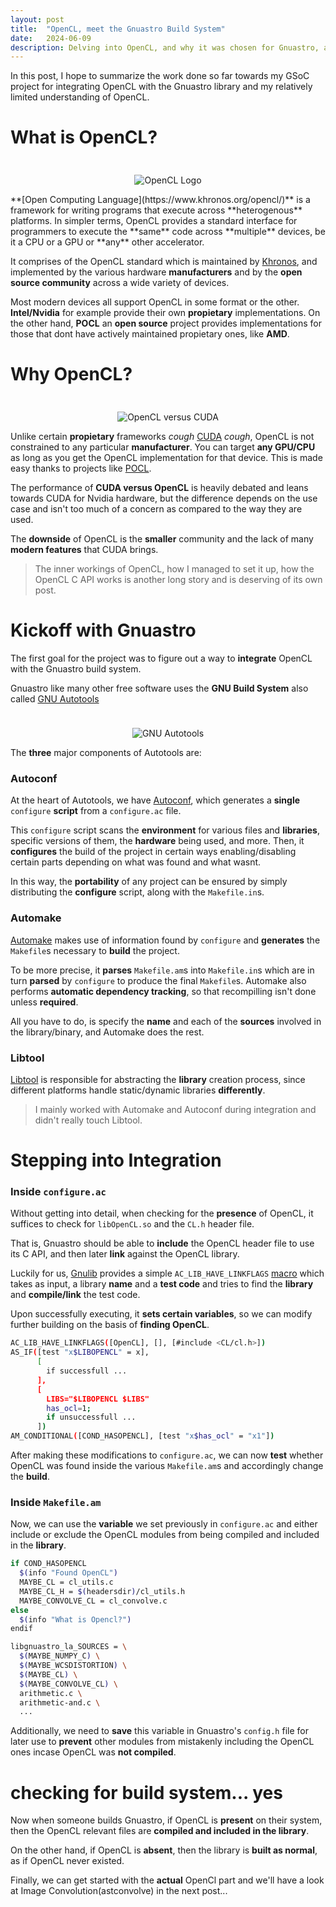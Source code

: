 ```yaml
---
layout: post
title:  "OpenCL, meet the Gnuastro Build System"
date:   2024-06-09
description: Delving into OpenCL, and why it was chosen for Gnuastro, along with its integration into the build system.
---
```


<p class="intro">In this post, I hope to summarize the work done so far towards my GSoC project for integrating OpenCL with the Gnuastro library and my relatively limited understanding of OpenCL.</p>

# What is OpenCL?
<p align="center" width="100%">
  <img src="{{ site.baseurl }}/assets/img/opencl-logo.png" alt="OpenCL Logo" style="margin-bottom: 0; margin-top: 24px"> 
</p>
**[Open Computing Language](https://www.khronos.org/opencl/)** is a framework for writing programs that execute across **heterogenous** platforms. In simpler terms, OpenCL provides a standard interface for programmers to execute the **same** code across **multiple** devices, be it a CPU or a GPU or **any** other accelerator.

It comprises of the OpenCL standard which is maintained by [Khronos](https://www.khronos.org/opencl/), and implemented by the various hardware **manufacturers** and by the **open source community** across a wide variety of devices.

Most modern devices all support OpenCL in some format or the other. **Intel/Nvidia** for example provide their own **propietary** implementations. On the other hand, **POCL** an **open source** project provides implementations for those that dont have actively maintained propietary ones, like **AMD**.

# Why OpenCL?

<p align="center" width="100%">
  <img src="{{ site.baseurl }}/assets/img/cl-cuda.jpeg" alt="OpenCL versus CUDA" style="margin-bottom: 0; margin-top: 24px"> 
</p>

Unlike certain **propietary** frameworks *cough* [CUDA](https://developer.nvidia.com/about-cuda) *cough*, OpenCL is not constrained to any particular **manufacturer**. You can target **any GPU/CPU** as long as you get the OpenCL implementation for that device. This is made easy thanks to projects like [POCL](https://portablecl.org/).

The performance of **CUDA versus OpenCL** is heavily debated and leans towards CUDA for Nvidia hardware, but the difference depends on the use case and isn't too much of a concern as compared to the way they are used.

The **downside** of OpenCL is the **smaller** community and the lack of many **modern features** that CUDA brings.

<blockquote>
The inner workings of OpenCL, how I managed to set it up, how the OpenCL C API works is another long story and is deserving of its own post.
</blockquote>


# Kickoff with Gnuastro

The first goal for the project was to figure out a way to **integrate** OpenCL with the Gnuastro build system.

Gnuastro like many other free software uses the **GNU Build System** also called [GNU Autotools](https://www.gnu.org/software/automake/faq/autotools-faq.html)

<p align="center" width="100%">
  <img src="{{ site.baseurl }}/assets/img/gnu-logo.png" alt="GNU Autotools" style="margin-bottom: 0; margin-top: 24px"> 
</p>

The **three** major components of Autotools are:

### Autoconf
At the heart of Autotools, we have [Autoconf](https://www.gnu.org/software/autoconf/), which generates a **single** `configure` **script** from a `configure.ac` file.

This `configure` script scans the **environment** for various files and **libraries**, specific versions of them, the **hardware** being used, and more. Then, it **configures** the build of the project in certain ways enabling/disabling certain parts depending on what was found and what wasnt.

In this way, the **portability** of any project can be ensured by simply distributing the **configure** script, along with the `Makefile.in`s.

### Automake
[Automake](https://www.gnu.org/software/automake/) makes use of information found by `configure` and **generates** the `Makefile`s necessary to **build** the project.

To be more precise, it **parses** `Makefile.am`s into `Makefile.in`s which are in turn **parsed** by `configure` to produce the final `Makefile`s. Automake also performs **automatic dependency tracking**, so that recompilling isn't done unless **required**.

All you have to do, is specify the **name** and each of the **sources** involved in the library/binary, and Automake does the rest.

### Libtool
[Libtool](https://www.gnu.org/software/libtool/) is responsible for abstracting the **library** creation process, since different platforms handle static/dynamic libraries **differently**.

<blockquote>
I mainly worked with Automake and Autoconf during integration and didn't really touch Libtool.
</blockquote>

# Stepping into Integration

### Inside `configure.ac`
Without getting into detail, when checking for the **presence** of OpenCL, it suffices to check for `libOpenCL.so` and the `CL.h` header file.

That is, Gnuastro should be able to **include** the OpenCL header file to use its C API, and then later **link** against the OpenCL library.

Luckily for us, [Gnulib](https://www.gnu.org/software/gnulib/) provides a simple `AC_LIB_HAVE_LINKFLAGS` [macro](https://www.gnu.org/software/gnulib/manual/html_node/Searching-for-Libraries.html) which takes as input, a library **name** and a **test code** and tries to find the **library** and **compile/link** the test code.

Upon successfully executing, it **sets certain variables**, so we can modify further building on the basis of **finding OpenCL**.
```bash
AC_LIB_HAVE_LINKFLAGS([OpenCL], [], [#include <CL/cl.h>])
AS_IF([test "x$LIBOPENCL" = x],
      [
        if successfull ...
      ],
      [
        LIBS="$LIBOPENCL $LIBS"
        has_ocl=1;
        if unsuccessfull ...
      ])
AM_CONDITIONAL([COND_HASOPENCL], [test "x$has_ocl" = "x1"])
```
After making these modifications to `configure.ac`, we can now **test** whether OpenCL was found inside the various `Makefile.am`s and accordingly change the **build**.

### Inside `Makefile.am`
Now, we can use the **variable** we set previously in `configure.ac` and either include or exclude the OpenCL modules from being compiled and included in the **library**.

```bash
if COND_HASOPENCL
  $(info "Found OpenCL")
  MAYBE_CL = cl_utils.c
  MAYBE_CL_H = $(headersdir)/cl_utils.h
  MAYBE_CONVOLVE_CL = cl_convolve.c
else
  $(info "What is Opencl?")
endif
```
```bash
libgnuastro_la_SOURCES = \
  $(MAYBE_NUMPY_C) \
  $(MAYBE_WCSDISTORTION) \
  $(MAYBE_CL) \
  $(MAYBE_CONVOLVE_CL) \
  arithmetic.c \
  arithmetic-and.c \
  ...
```

Additionally, we need to **save** this variable in Gnuastro's `config.h` file for later use to **prevent** other modules from mistakenly including the OpenCL ones incase OpenCL was **not compiled**.

# checking for build system... yes
Now when someone builds Gnuastro, if OpenCL is **present** on their system, then the OpenCL relevant files are **compiled and included in the library**.

On the other hand, if OpenCL is **absent**, then the library is **built as normal**, as if OpenCL never existed.

Finally, we can get started with the **actual** OpenCl part and we'll have a look at Image Convolution(astconvolve) in the next post...